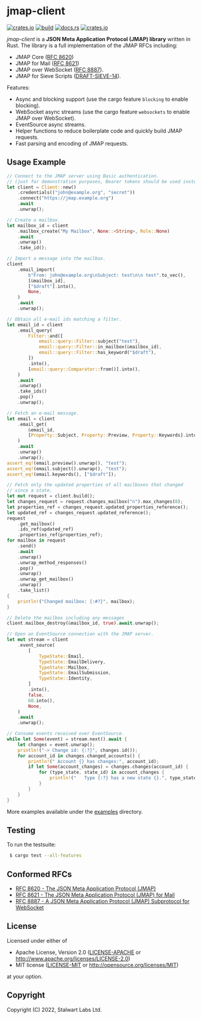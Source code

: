 # jmap-client

[![crates.io](https://img.shields.io/crates/v/jmap-client)](https://crates.io/crates/jmap-client)
[![build](https://github.com/stalwartlabs/jmap-client/actions/workflows/rust.yml/badge.svg)](https://github.com/stalwartlabs/jmap-client/actions/workflows/rust.yml)
[![docs.rs](https://img.shields.io/docsrs/jmap-client)](https://docs.rs/jmap-client)
[![crates.io](https://img.shields.io/crates/l/jmap-client)](http://www.apache.org/licenses/LICENSE-2.0)

_jmap-client_ is a **JSON Meta Application Protocol (JMAP) library** written in Rust. The library is a full implementation of the JMAP RFCs including:

- JMAP Core ([RFC 8620](https://datatracker.ietf.org/doc/html/rfc8620))
- JMAP for Mail ([RFC 8621](https://datatracker.ietf.org/doc/html/rfc8621)) 
- JMAP over WebSocket ([RFC 8887](https://datatracker.ietf.org/doc/html/rfc8887)).
- JMAP for Sieve Scripts ([DRAFT-SIEVE-14](https://www.ietf.org/archive/id/draft-ietf-jmap-sieve-14.html)).

Features:

- Async and blocking support (use the cargo feature ``blocking`` to enable blocking).
- WebSocket async streams (use the cargo feature ``websockets`` to enable JMAP over WebSocket).
- EventSource async streams.
- Helper functions to reduce boilerplate code and quickly build JMAP requests.
- Fast parsing and encoding of JMAP requests.

## Usage Example

```rust
// Connect to the JMAP server using Basic authentication.
// (just for demonstration purposes, Bearer tokens should be used instead)
let client = Client::new()
    .credentials(("john@example.org", "secret"))
    .connect("https://jmap.example.org")
    .await
    .unwrap();

// Create a mailbox.
let mailbox_id = client
    .mailbox_create("My Mailbox", None::<String>, Role::None)
    .await
    .unwrap()
    .take_id();

// Import a message into the mailbox.
client
    .email_import(
        b"From: john@example.org\nSubject: test\n\n test".to_vec(),
        [&mailbox_id],
        ["$draft"].into(),
        None,
    )
    .await
    .unwrap();

// Obtain all e-mail ids matching a filter.
let email_id = client
    .email_query(
        Filter::and([
            email::query::Filter::subject("test"),
            email::query::Filter::in_mailbox(&mailbox_id),
            email::query::Filter::has_keyword("$draft"),
        ])
        .into(),
        [email::query::Comparator::from()].into(),
    )
    .await
    .unwrap()
    .take_ids()
    .pop()
    .unwrap();

// Fetch an e-mail message.
let email = client
    .email_get(
        &email_id,
        [Property::Subject, Property::Preview, Property::Keywords].into(),
    )
    .await
    .unwrap()
    .unwrap();
assert_eq!(email.preview().unwrap(), "test");
assert_eq!(email.subject().unwrap(), "test");
assert_eq!(email.keywords(), ["$draft"]);

// Fetch only the updated properties of all mailboxes that changed
// since a state.
let mut request = client.build();
let changes_request = request.changes_mailbox("n").max_changes(0);
let properties_ref = changes_request.updated_properties_reference();
let updated_ref = changes_request.updated_reference();
request
    .get_mailbox()
    .ids_ref(updated_ref)
    .properties_ref(properties_ref);
for mailbox in request
    .send()
    .await
    .unwrap()
    .unwrap_method_responses()
    .pop()
    .unwrap()
    .unwrap_get_mailbox()
    .unwrap()
    .take_list()
{
    println!("Changed mailbox: {:#?}", mailbox);
}

// Delete the mailbox including any messages
client.mailbox_destroy(&mailbox_id, true).await.unwrap();

// Open an EventSource connection with the JMAP server.
let mut stream = client
    .event_source(
        [
            TypeState::Email,
            TypeState::EmailDelivery,
            TypeState::Mailbox,
            TypeState::EmailSubmission,
            TypeState::Identity,
        ]
        .into(),
        false,
        60.into(),
        None,
    )
    .await
    .unwrap();

// Consume events received over EventSource.
while let Some(event) = stream.next().await {
    let changes = event.unwrap();
    println!("-> Change id: {:?}", changes.id());
    for account_id in changes.changed_accounts() {
        println!(" Account {} has changes:", account_id);
        if let Some(account_changes) = changes.changes(account_id) {
            for (type_state, state_id) in account_changes {
                println!("   Type {:?} has a new state {}.", type_state, state_id);
            }
        }
    }
}
```

More examples available under the [examples](examples) directory. 

## Testing

To run the testsuite:

```bash
 $ cargo test --all-features
```

## Conformed RFCs

- [RFC 8620 - The JSON Meta Application Protocol (JMAP)](https://datatracker.ietf.org/doc/html/rfc8620)
- [RFC 8621 - The JSON Meta Application Protocol (JMAP) for Mail](https://datatracker.ietf.org/doc/html/rfc8621)
- [RFC 8887 - A JSON Meta Application Protocol (JMAP) Subprotocol for WebSocket](https://datatracker.ietf.org/doc/html/rfc8887)

## License

Licensed under either of

 * Apache License, Version 2.0 ([LICENSE-APACHE](LICENSE-APACHE) or http://www.apache.org/licenses/LICENSE-2.0)
 * MIT license ([LICENSE-MIT](LICENSE-MIT) or http://opensource.org/licenses/MIT)

at your option.

## Copyright

Copyright (C) 2022, Stalwart Labs Ltd.

